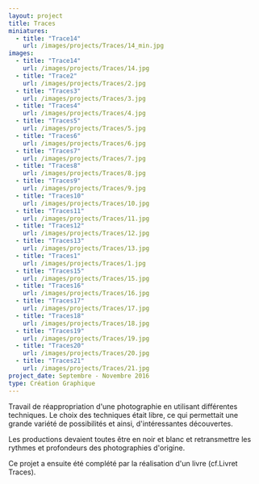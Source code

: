 ```yaml
---
layout: project
title: Traces
miniatures:
  - title: "Trace14"
    url: /images/projects/Traces/14_min.jpg
images:
  - title: "Trace14"
    url: /images/projects/Traces/14.jpg
  - title: "Trace2"
    url: /images/projects/Traces/2.jpg
  - title: "Traces3"
    url: /images/projects/Traces/3.jpg
  - title: "Traces4"
    url: /images/projects/Traces/4.jpg
  - title: "Traces5"
    url: /images/projects/Traces/5.jpg
  - title: "Traces6"
    url: /images/projects/Traces/6.jpg
  - title: "Traces7"
    url: /images/projects/Traces/7.jpg
  - title: "Traces8"
    url: /images/projects/Traces/8.jpg
  - title: "Traces9"
    url: /images/projects/Traces/9.jpg
  - title: "Traces10"
    url: /images/projects/Traces/10.jpg
  - title: "Traces11"
    url: /images/projects/Traces/11.jpg
  - title: "Traces12"
    url: /images/projects/Traces/12.jpg
  - title: "Traces13"
    url: /images/projects/Traces/13.jpg
  - title: "Traces1"
    url: /images/projects/Traces/1.jpg
  - title: "Traces15"
    url: /images/projects/Traces/15.jpg
  - title: "Traces16"
    url: /images/projects/Traces/16.jpg
  - title: "Traces17"
    url: /images/projects/Traces/17.jpg
  - title: "Traces18"
    url: /images/projects/Traces/18.jpg
  - title: "Traces19"
    url: /images/projects/Traces/19.jpg
  - title: "Traces20"
    url: /images/projects/Traces/20.jpg
  - title: "Traces21"
    url: /images/projects/Traces/21.jpg
project_date: Septembre - Novembre 2016
type: Création Graphique
---
```

Travail de réappropriation d'une photographie en utilisant différentes techniques. Le choix des techniques était libre, ce qui permettait une grande variété de possibilités et ainsi, d'intéressantes découvertes.

Les productions devaient toutes être en noir et blanc et retransmettre les rythmes et profondeurs des photographies d'origine.

Ce projet a ensuite été complété par la réalisation d'un livre (cf.Livret Traces).
